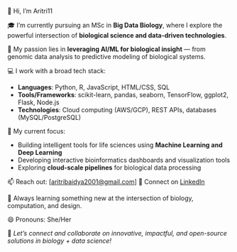  👋 Hi, I’m Aritri11

🎓 I’m currently pursuing an MSc in **Big Data Biology**, where I explore the powerful intersection of **biological science and data-driven technologies**.

🧬 My passion lies in **leveraging AI/ML for biological insight** — from genomic data analysis to predictive modeling of biological systems.

💻 I work with a broad tech stack:
- **Languages**: Python, R, JavaScript, HTML/CSS, SQL  
- **Tools/Frameworks**: scikit-learn, pandas, seaborn, TensorFlow, ggplot2, Flask, Node.js  
- **Technologies**: Cloud computing (AWS/GCP), REST APIs, databases (MySQL/PostgreSQL)

🚀 My current focus:
- Building intelligent tools for life sciences using **Machine Learning and Deep Learning**
- Developing interactive bioinformatics dashboards and visualization tools
- Exploring **cloud-scale pipelines** for biological data processing
  
📫 Reach out: [aritribaidya2001@gmail.com] 
🔗 Connect on [LinkedIn]( www.linkedin.com/in/aritri-baidya-7878bb2ab)

🌱 Always learning something new at the intersection of biology, computation, and design.

😄 Pronouns: She/Her


🧪 *Let’s connect and collaborate on innovative, impactful, and open-source solutions in biology + data science!*
